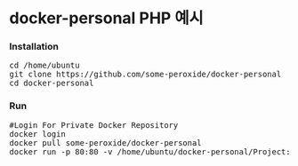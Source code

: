 # docker-personal PHP 예시

### Installation

<pre>
cd /home/ubuntu
git clone https://github.com/some-peroxide/docker-personal
cd docker-personal
</pre>

### Run
<pre>
#Login For Private Docker Repository
docker login
docker pull some-peroxide/docker-personal
docker run -p 80:80 -v /home/ubuntu/docker-personal/Project:/var/www/html some-peroxide/docker-personal
</pre>
